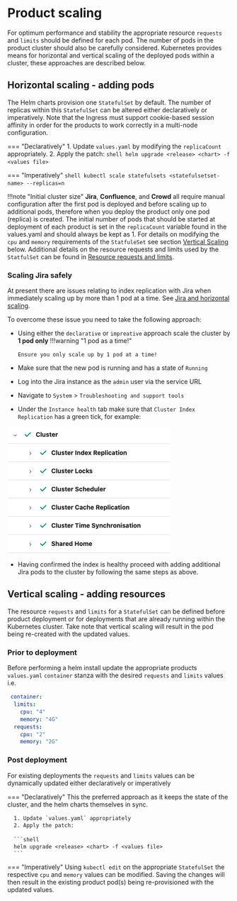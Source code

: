 # Product scaling
For optimum performance and stability the appropriate resource `requests` and `limits` should be defined for each pod. The number of pods in the product cluster should also be carefully considered. Kubernetes provides means for horizontal and vertical scaling of the deployed pods within a cluster, these approaches are described below.

## Horizontal scaling - adding pods
The Helm charts provision one `StatefulSet` by default. The number of replicas within this `StatefulSet` can be altered either declaratively or imperatively. Note that the Ingress must support cookie-based session affinity in order for the products to work correctly in a multi-node configuration.


=== "Declaratively"
      1. Update `values.yaml` by modifying the `replicaCount` appropriately.
      2. Apply the patch:
      ```shell
      helm upgrade <release> <chart> -f <values file>
      ```

=== "Imperatively"
      ```shell
      kubectl scale statefulsets <statefulsetset-name> --replicas=n
      ```

!!!note "Initial cluster size"
      **Jira**, **Confluence**, and **Crowd** all require manual configuration after the first pod is deployed and before scaling up to additional pods, therefore when you deploy the product only one pod (replica) is created. The initial number of pods that should be started at deployment of each product is set in the `replicaCount` variable found in the values.yaml and should always be kept as 1.
      For details on modifying the `cpu` and `memory` requirements of the `StatfuleSet` see section [Vertical Scaling](#vertical-scaling-adding-resources) below. Additional details on the resource requests and limits used by the `StatfulSet` can be found in [Resource requests and limits](REQUESTS_AND_LIMITS.md).

### Scaling Jira safely
At present there are issues relating to index replication with Jira when immediately scaling up by more than 1 pod at a time. See [Jira and horizontal scaling](../../troubleshooting/LIMITATIONS.md#jira-limitations-and-horizontal-scaling).

To overcome these issue you need to take the following approach:

* Using either the `declarative` or `impreative` approach scale the cluster by **1 pod only**
!!!warning "1 pod as a time!"
      
      Ensure you only scale up by 1 pod at a time!
  
* Make sure that the new pod is running and has a state of `Running` 
* Log into the Jira instance as the `admin` user via the service URL
* Navigate to `System` > `Troubleshooting and support tools`
* Under the `Instance health` tab make sure that `Cluster Index Replication` has a green tick, for example:   

![img.png](../../assets/images/good_cluster_index_replication.png)

* Having confirmed the index is healthy proceed with adding additional Jira pods to the cluster by following the same steps as above.

## Vertical scaling - adding resources
The resource `requests` and `limits` for a `StatefulSet` can be defined before product deployment or for deployments that are already running within the Kubernetes cluster. Take note that vertical scaling will result in the pod being re-created with the updated values.

### Prior to deployment
Before performing a helm install update the appropriate products `values.yaml` `container` stanza with the desired `requests` and `limits` values i.e. 
```yaml
 container: 
  limits:
    cpu: "4"
    memory: "4G"
  requests:
    cpu: "2"
    memory: "2G"
```

### Post deployment
For existing deployments the `requests` and `limits` values can be dynamically updated either declaratively or imperatively 

=== "Declaratively"
      This the preferred approach as it keeps the state of the cluster, and the helm charts themselves in sync.
      
      1. Update `values.yaml` appropriately
      2. Apply the patch:
      
      ```shell
      helm upgrade <release> <chart> -f <values file>
      ```

=== "Imperatively"
      Using `kubectl edit` on the appropriate `StatefulSet` the respective `cpu` and `memory` values can be modified. Saving the changes will then result in the existing product pod(s) being re-provisioned with the updated values.
